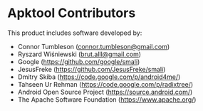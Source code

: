 # Apktool Contributors

This product includes software developed by:

  * Connor Tumbleson (connor.tumbleson@gmail.com)
  * Ryszard Wiśniewski (brut.alll@gmail.com)
  * Google (https://github.com/google/smali)
  * JesusFreke (https://github.com/JesusFreke/smali)
  * Dmitry Skiba (https://code.google.com/p/android4me/)
  * Tahseen Ur Rehman (https://code.google.com/p/radixtree/)
  * Android Open Source Project (https://source.android.com/)
  * The Apache Software Foundation (https://www.apache.org/)
